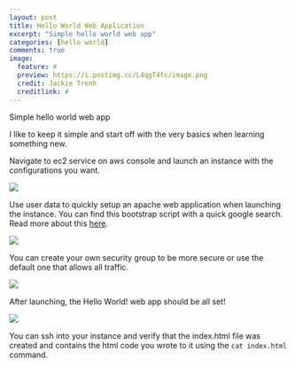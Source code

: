 ```yaml
---
layout: post
title: Hello World Web Application
excerpt: "Simple hello world web app"
categories: [hello world]
comments: true
image:
  feature: #
  preview: https://i.postimg.cc/L4qgT4fc/image.png
  credit: Jackie Trenh
  creditlink: #
---
```

Simple hello world web app

I like to keep it simple and start off with the very basics when learning something new.

Navigate to ec2 service on aws console and launch an instance with the configurations you want.

<img align="left" src="https://i.postimg.cc/L4qgT4fc/image.png">
<br clear="all" />

Use user data to quickly setup an apache web application when launching the instance. You can find this bootstrap script with a quick google search. Read more about this [here](https://docs.aws.amazon.com/AWSEC2/latest/UserGuide/user-data.html).


<img align="left" src="https://i.postimg.cc/pTFcQbBK/image.png">
<br clear="all" />

You can create your own security group to be more secure or use the default one that allows all traffic.


<img align="left" src="https://i.postimg.cc/MKVcCs9t/image.png">
<br clear="all" />

After launching, the Hello World! web app should be all set!


<img align="left" src="https://i.postimg.cc/90TMjMYz/image.png">
<br clear="all" />


You can ssh into your instance and verify that the index.html file was created and contains the html code you wrote to it using the 
```cat index.html``` command.


